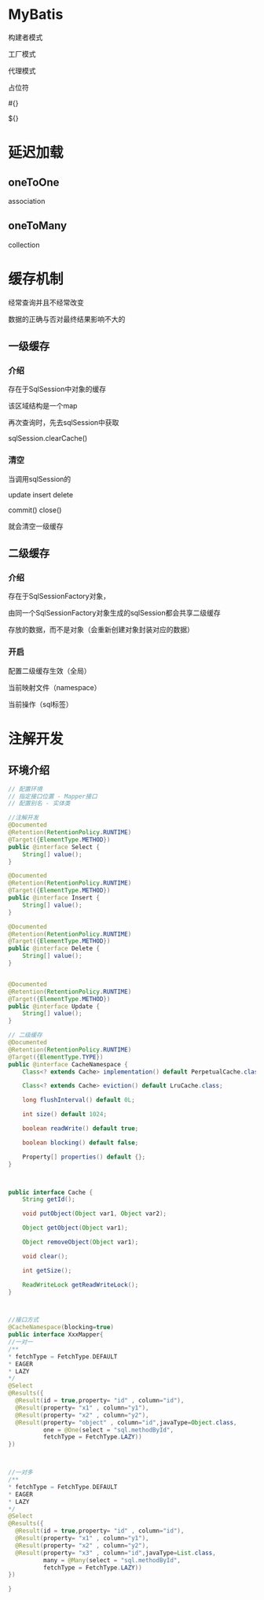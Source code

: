 # MyBatis

构建者模式

工厂模式

代理模式



占位符

#{}

${}



# 延迟加载

## oneToOne

association

## oneToMany

collection

# 缓存机制

经常查询并且不经常改变

数据的正确与否对最终结果影响不大的

## 一级缓存

### 介绍

存在于SqlSession中对象的缓存

该区域结构是一个map

再次查询时，先去sqlSession中获取

sqlSession.clearCache()

### 清空

当调用sqlSession的 

update insert delete 

commit() close()

就会清空一级缓存

## 二级缓存

### 介绍

存在于SqlSessionFactory对象，

由同一个SqlSessionFactory对象生成的sqlSession都会共享二级缓存

存放的数据，而不是对象（会重新创建对象封装对应的数据）

### 开启

配置二级缓存生效（全局）

当前映射文件（namespace）

当前操作（sql标签）





# 注解开发

## 环境介绍

```java
// 配置环境
// 指定接口位置 - Mapper接口
// 配置别名 - 实体类
```



```java
//注解开发
@Documented
@Retention(RetentionPolicy.RUNTIME)
@Target({ElementType.METHOD})
public @interface Select {
    String[] value();
}

@Documented
@Retention(RetentionPolicy.RUNTIME)
@Target({ElementType.METHOD})
public @interface Insert {
    String[] value();
}

@Documented
@Retention(RetentionPolicy.RUNTIME)
@Target({ElementType.METHOD})
public @interface Delete {
    String[] value();
}


@Documented
@Retention(RetentionPolicy.RUNTIME)
@Target({ElementType.METHOD})
public @interface Update {
    String[] value();
}

// 二级缓存
@Documented
@Retention(RetentionPolicy.RUNTIME)
@Target({ElementType.TYPE})
public @interface CacheNamespace {
    Class<? extends Cache> implementation() default PerpetualCache.class;

    Class<? extends Cache> eviction() default LruCache.class;

    long flushInterval() default 0L;

    int size() default 1024;

    boolean readWrite() default true;

    boolean blocking() default false;

    Property[] properties() default {};
}



public interface Cache {
    String getId();

    void putObject(Object var1, Object var2);

    Object getObject(Object var1);

    Object removeObject(Object var1);

    void clear();

    int getSize();

    ReadWriteLock getReadWriteLock();
}



//接口方式
@CacheNamespace(blocking=true)
public interface XxxMapper{
//一对一
/**
* fetchType = FetchType.DEFAULT
* EAGER
* LAZY 
*/
@Select
@Results({
  @Result(id = true,property= "id" , column="id"),
  @Result(property= "x1" , column="y1"),
  @Result(property= "x2" , column="y2"),
  @Result(property= "object" , column="id",javaType=Object.class,
          one = @One(select = "sql.methodById",
          fetchType = FetchType.LAZY))
})



//一对多
/**
* fetchType = FetchType.DEFAULT
* EAGER
* LAZY 
*/
@Select
@Results({
  @Result(id = true,property= "id" , column="id"),
  @Result(property= "x1" , column="y1"),
  @Result(property= "x2" , column="y2"),
  @Result(property= "x3" , column="id",javaType=List.class,
          many = @Many(select = "sql.methodById",
          fetchType = FetchType.LAZY))
})

}


```

